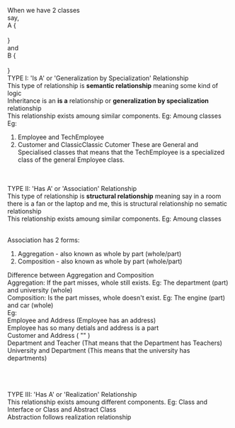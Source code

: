 When we have 2 classes <br>
say, <br>
A { <br>
<br>
} <br>
and <br>
B { <br>
<br>
} <br>
TYPE I: 'Is A' or 'Generalization by Specialization' Relationship <br>
This type of relationship is **semantic relationship** meaning some kind of logic <br>
Inheritance is an **is a** relationship or **generalization by specialization** relationship <br>
This relationship exists amoung similar components. Eg: Amoung classes <br>
Eg: <br>
1. Employee and TechEmployee 
2. Customer and ClassicClassic Cutomer
These are General and Specialised classes that means that the TechEmployee is a specialized class of the general Employee class.
<br><br><br>


TYPE II: 'Has A' or 'Association' Relationship <br>
This type of relationship is **structural relationship** meaning say in a room there is a fan or the laptop and me, this is structural relationship no sematic relationship <br>
This relationship exists amoung similar components. Eg: Amoung classes <br><br>

Association has 2 forms: <br>
1. Aggregation - also known as whole by part (whole/part)
2. Composition - also known as whole by part (whole/part)

Difference between Aggregation and Composition <br>
Aggregation: If the part misses, whole still exists. Eg: The department (part) and university (whole) <br>
Composition: Is the part misses, whole doesn't exist. Eg: The engine (part) and car (whole) <br>
Eg: <br>
Employee and Address (Employee has an address) <br>
    Employee has so many detials and address is a part <br>
Customer and Address ( "" ) <br> 
Department and Teacher (That means that the Department has Teachers) <br>
University and Department (This means that the university has departments) <br>
<br><br><br>

TYPE III: 'Has A' or 'Realization' Relationship <br>
This relationship exists amoung different components. Eg: Class and Interface or Class and Abstract Class <br>
Abstraction follows realization relationship <br>
